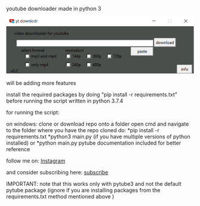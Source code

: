 youtube downloader made in python 3

![Screenshot](prev.png)


will be adding more features

install the required packages by doing "pip install -r requirements.txt" before running the script
written in python 3.7.4

for running the script:

on windows:
    clone or download repo onto a folder
    open cmd and navigate to the folder where you have the repo cloned
    do:
    *pip install -r requirements.txt
    *python3 main.py (if you have multiple versions of python installed)
             or
    *python main.py
pytube documentation included for better reference

follow me on:
[Instagram](https://instagram.com/coder_arena)

and consider subscribing here:
[subscribe](https://www.youtube.com/channel/UCqmAMwECiUUokMpI03othpQ)

IMPORTANT:
    note that this works only with pytube3 and not the default pytube package
    (ignore if you are installing packages from the requirements.txt method mentioned above )